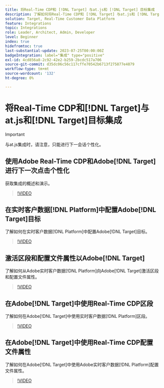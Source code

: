 ```yaml
---
title: 将Real-Time CDP和 [!DNL Target] 与at.js和 [!DNL Target] 目标集成
description: 了解如何将Real-Time CDP和 [!DNL Target] 与at.js和 [!DNL Target] 目标集成。
solution: Target, Real-Time Customer Data Platform
feature: Integrations
topic: Integrations
role: Leader, Architect, Admin, Developer
level: Beginner
index: true
hidefromtoc: true
last-substantial-update: 2023-07-25T00:00:00Z
badgeIntegration: label="集成" type="positive"
exl-id: 4cd856a8-2c92-42e2-b259-2bcdc517a706
source-git-commit: d35dc06c56c117cffe70542b6713f275877e4879
workflow-type: tm+mt
source-wordcount: '132'
ht-degree: 0%

---
```


# 将Real-Time CDP和[!DNL Target]与at.js和[!DNL Target]目标集成

>[!IMPORTANT]
>
>与at.js集成时，请注意，只能进行下一会话个性化。


## 使用Adobe Real-Time CDP和Adobe[!DNL Target]进行下一次点击个性化

获取集成的概述和演示。

>[!VIDEO](https://video.tv.adobe.com/v/340091?quality=12&learn=on)

## 在实时客户数据[!DNL Platform]中配置Adobe[!DNL Target]目标

了解如何在实时客户数据[!DNL Platform]中配置Adobe[!DNL Target]目标。

>[!VIDEO](https://video.tv.adobe.com/v/3449803/?learn=on&captions=chi_hans)

## 激活区段和配置文件属性以Adobe[!DNL Target]

了解如何从Adobe实时客户数据[!DNL Platform]向Adobe[!DNL Target]激活区段和配置文件属性。

>[!VIDEO](https://video.tv.adobe.com/v/3447365/?learn=on&captions=chi_hans)

## 在Adobe[!DNL Target]中使用Real-Time CDP区段

了解如何在Adobe[!DNL Target]中使用实时客户数据[!DNL Platform]区段。

>[!VIDEO](https://video.tv.adobe.com/v/3446837/?learn=on&captions=chi_hans)

## 在Adobe[!DNL Target]中使用Real-Time CDP配置文件属性

了解如何在Adobe[!DNL Target]中使用Adobe实时客户数据[!DNL Platform]配置文件属性。

>[!VIDEO](https://video.tv.adobe.com/v/3451903/?learn=on&captions=chi_hans)
